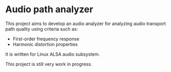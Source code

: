 # Audio path analyzer

This project aims to develop an audio analyzer for analyzing audio transport path quality using criteria such as:
* First-order frequency response
* Harmonic distortion properties

It is written for Linux ALSA audio subsystem.

This project is still very work in progress.